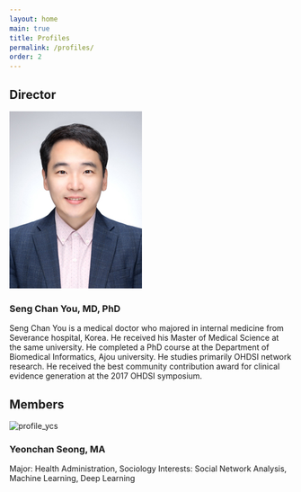 ```yaml
---
layout: home
main: true
title: Profiles
permalink: /profiles/
order: 2
---
```


## Director
![image](/assets/images/dr-you-bio-photo.jpg)
### Seng Chan You, MD, PhD
Seng Chan You is a medical doctor who majored in internal medicine from Severance hospital, Korea. He received his Master of Medical Science at the same university. He completed a PhD course at the Department of Biomedical Informatics, Ajou university. He studies primarily OHDSI network research. He received the best community contribution award for clinical evidence generation at the 2017 OHDSI symposium. 

## Members
![profile_ycs](https://user-images.githubusercontent.com/48194852/137686482-a4583272-9c64-4573-9cb8-c347a9c3d6eb.jpg)
### Yeonchan Seong, MA
Major: Health Administration, Sociology 
Interests: Social Network Analysis, Machine Learning, Deep Learning
